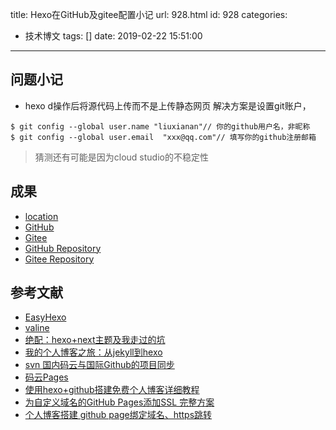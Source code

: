 title: Hexo在GitHub及gitee配置小记
url: 928.html
id: 928
categories:
  - 技术博文
tags: []
date: 2019-02-22 15:51:00
---
## 问题小记
* hexo d操作后将源代码上传而不是上传静态网页
解决方案是设置git账户，
```
$ git config --global user.name "liuxianan"// 你的github用户名，非昵称
$ git config --global user.email  "xxx@qq.com"// 填写你的github注册邮箱
```
>猜测还有可能是因为cloud studio的不稳定性

## 成果


*   [location](https://hexo.frytea.com)
*   [GitHub](https://Songtianlun.github.io)
*   [Gitee](https://Songtianlun.gitee.io)
*   [GitHub Repository](https://github.com/songtianlun/songtianlun.github.io)
*   [Gitee Repository](https://gitee.com/songtianlun/songtianlun)

## 参考文献

*   [EasyHexo](https://easyhexo.com)
*   [valine](https://valine.js.org)
*   [绝配：hexo+next主题及我走过的坑](https://www.jianshu.com/p/21c94eb7bcd1)
*   [我的个人博客之旅：从jekyll到hexo](https://blog.csdn.net/u011475210/article/details/79023429)
*   [svn 国内码云与国际Github的项目同步](https://blog.csdn.net/csnd_ayo/article/details/72681884)
*   [码云Pages](https://m.gitee.com/help/articles/4136)
*   [使用hexo+github搭建免费个人博客详细教程](https://www.cnblogs.com/liuxianan/p/build-blog-website-by-hexo-github.html)
*   [为自定义域名的GitHub Pages添加SSL 完整方案](https://segmentfault.com/a/1190000007740693)
*   [个人博客搭建 github page绑定域名、https跳转](https://www.jianshu.com/p/8d50ff70b3d9)